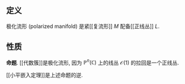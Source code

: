 ## 定义

极化流形 (polarized manifold) 是紧[[复流形]] $M$ 配备[[正线丛]] $L$.

## 性质

**命题**. [[代数簇]]是极化流形, 因为 $\mathbb P^n(\mathbb{C})$ 上的线丛 $\mathcal O(1)$ 的拉回是一个正线丛.

[[小平嵌入定理]]是上述命题的逆.